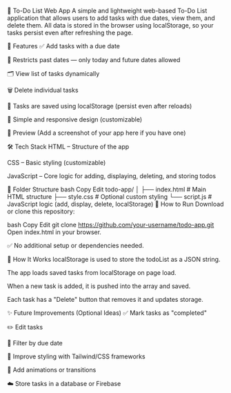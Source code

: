 📝 To-Do List Web App
A simple and lightweight web-based To-Do List application that allows users to add tasks with due dates, view them, and delete them. All data is stored in the browser using localStorage, so your tasks persist even after refreshing the page.

🚀 Features
✅ Add tasks with a due date

📅 Restricts past dates — only today and future dates allowed

🗂️ View list of tasks dynamically

🗑️ Delete individual tasks

💾 Tasks are saved using localStorage (persist even after reloads)

🎯 Simple and responsive design (customizable)

📸 Preview
(Add a screenshot of your app here if you have one)

🛠️ Tech Stack
HTML – Structure of the app

CSS – Basic styling (customizable)

JavaScript – Core logic for adding, displaying, deleting, and storing todos

📂 Folder Structure
bash
Copy
Edit
todo-app/
│
├── index.html       # Main HTML structure
├── style.css        # Optional custom styling
└── script.js        # JavaScript logic (add, display, delete, localStorage)
📌 How to Run
Download or clone this repository:

bash
Copy
Edit
git clone https://github.com/your-username/todo-app.git
Open index.html in your browser.

✅ No additional setup or dependencies needed.

🧠 How It Works
localStorage is used to store the todoList as a JSON string.

The app loads saved tasks from localStorage on page load.

When a new task is added, it is pushed into the array and saved.

Each task has a "Delete" button that removes it and updates storage.

✨ Future Improvements (Optional Ideas)
✅ Mark tasks as "completed"

✏️ Edit tasks

📅 Filter by due date

🎨 Improve styling with Tailwind/CSS frameworks

🔄 Add animations or transitions

☁️ Store tasks in a database or Firebase
